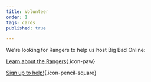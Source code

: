 ```yaml
---
title: Volunteer
order: 1
tags: cards
published: true

---
```

<!--Big Bad Con is a purely volunteer run organization. Starting in early 2023 we'll re-open recruitment for Rangers. Check back here to join the team!--> 

We're looking for Rangers to help us host Big Bad Online:

[Learn about the Rangers](https://www.bigbadcon.com/rangers/){.icon-paw}

[Sign up to help!](https://www.bigbadcon.com/volunteer-shifts/){.icon-pencil-square}